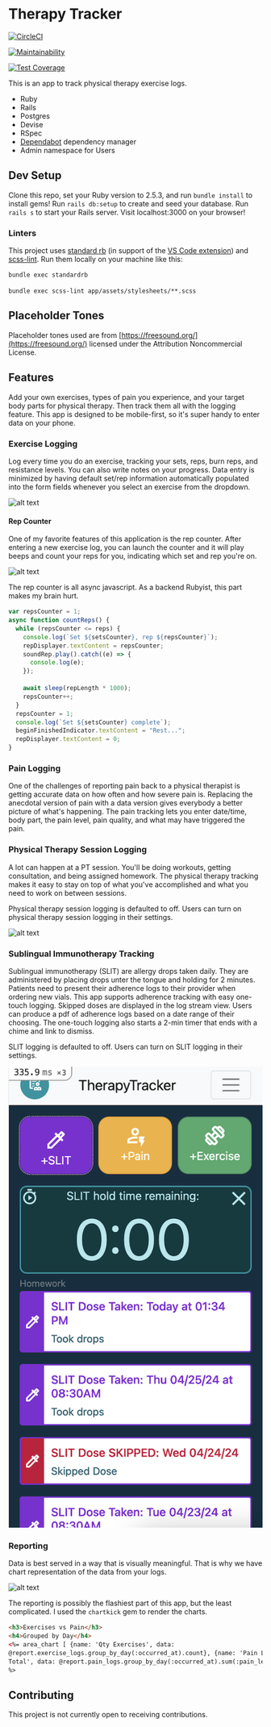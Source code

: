 # Therapy Tracker

[![CircleCI](https://circleci.com/gh/lortza/therapy_tracker.svg?style=svg)](https://circleci.com/gh/lortza/therapy_tracker)

[![Maintainability](https://api.codeclimate.com/v1/badges/4f0468795ab338217d80/maintainability)](https://codeclimate.com/github/lortza/therapy_tracker/maintainability)

[![Test Coverage](https://api.codeclimate.com/v1/badges/4f0468795ab338217d80/test_coverage)](https://codeclimate.com/github/lortza/therapy_tracker/test_coverage)

This is an app to track physical therapy exercise logs.

- Ruby
- Rails
- Postgres
- Devise
- RSpec
- [Dependabot](https://app.dependabot.com/accounts/lortza/) dependency manager
- Admin namespace for Users

## Dev Setup

Clone this repo, set your Ruby version to 2.5.3, and run `bundle install` to install gems!
Run `rails db:setup` to create and seed your database.
Run `rails s` to start your Rails server.
Visit localhost:3000 on your browser!

### Linters

This project uses [standard rb](https://github.com/standardrb/standard) (in support of the [VS Code extension](https://github.com/standardrb/vscode-standard-ruby?tab=readme-ov-file)) and [scss-lint](https://github.com/sds/scss-lint). Run them locally on your machine like this:

```
bundle exec standardrb

bundle exec scss-lint app/assets/stylesheets/**.scss
```

## Placeholder Tones

Placeholder tones used are from [https://freesound.org/](https://freesound.org/) licensed under the Attribution Noncommercial License.

## Features

Add your own exercises, types of pain you experience, and your target body parts for physical therapy. Then track them all with the logging feature. This app is designed to be mobile-first, so it's super handy to enter data on your phone.

### Exercise Logging

Log every time you do an exercise, tracking your sets, reps, burn reps, and resistance levels. You can also write notes on your progress. Data entry is minimized by having default set/rep information automatically populated into the form fields whenever you select an exercise from the dropdown.

![alt text](/public/screenshots/index.png "index page")

#### Rep Counter

One of my favorite features of this application is the rep counter. After entering a new exercise log, you can launch the counter and it will play beeps and count your reps for you, indicating which set and rep you're on.

![alt text](/public/screenshots/rep_counter.png "rep counter")

The rep counter is all async javascript. As a backend Rubyist, this part makes my brain hurt.

```javascript
var repsCounter = 1;
async function countReps() {
  while (repsCounter <= reps) {
    console.log(`Set ${setsCounter}, rep ${repsCounter}`);
    repDisplayer.textContent = repsCounter;
    soundRep.play().catch((e) => {
      console.log(e);
    });

    await sleep(repLength * 1000);
    repsCounter++;
  }
  repsCounter = 1;
  console.log(`Set ${setsCounter} complete`);
  beginFinishedIndicator.textContent = "Rest...";
  repDisplayer.textContent = 0;
}
```

### Pain Logging

One of the challenges of reporting pain back to a physical therapist is getting accurate data on how often and how severe pain is. Replacing the anecdotal version of pain with a data version gives everybody a better picture of what's happening. The pain tracking lets you enter date/time, body part, the pain level, pain quality, and what may have triggered the pain.

### Physical Therapy Session Logging

A lot can happen at a PT session. You'll be doing workouts, getting consultation, and being assigned homework. The physical therapy tracking makes it easy to stay on top of what you've accomplished and what you need to work on between sessions.

Physical therapy session logging is defaulted to off. Users can turn on physical therapy session logging in their settings.

![alt text](/public/screenshots/pt_session.png "physical therapy session notes")

### Sublingual Immunotherapy Tracking

Sublingual immunotherapy (SLIT) are allergy drops taken daily. They are administered by placing drops unter the tongue and holding for 2 minutes. Patients need to present their adherence logs to their provider when ordering new vials. This app supports adherence tracking with easy one-touch logging. Skipped doses are displayed in the log stream view. Users can produce a pdf of adherence logs based on a date range of their choosing. The one-touch logging also starts a 2-min timer that ends with a chime and link to dismiss.

SLIT logging is defaulted to off. Users can turn on SLIT logging in their settings.

![alt text](/public/screenshots/slit_index.png "SLIT tracking")

### Reporting

Data is best served in a way that is visually meaningful. That is why we have chart representation of the data from your logs.

![alt text](/public/screenshots/chart.png "charts page")

The reporting is possibly the flashiest part of this app, but the least complicated. I used the `chartkick` gem to render the charts.

```html
<h3>Exercises vs Pain</h3>
<h4>Grouped by Day</h4>
<%= area_chart [ {name: 'Qty Exercises', data:
@report.exercise_logs.group_by_day(:occurred_at).count}, {name: 'Pain Levels
Total', data: @report.pain_logs.group_by_day(:occurred_at).sum(:pain_level)}, ]
%>
```

## Contributing

This project is not currently open to receiving contributions.

